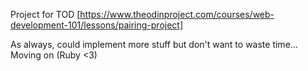 Project for TOD [https://www.theodinproject.com/courses/web-development-101/lessons/pairing-project]

As always, could implement more stuff but don't want to waste time...
Moving on (Ruby <3)
